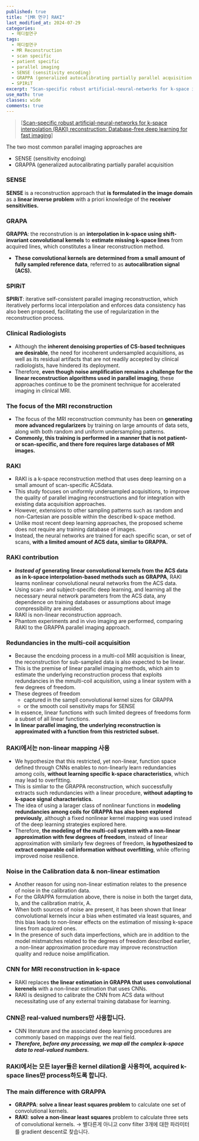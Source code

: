 ```yaml
---
published: true
title: "[MR 연구] RAKI"
last_modified_at: 2024-07-29
categories:
  - 메디컬연구
tags:
  - 메디컬연구
  - MR Reconstruction
  - scan specific
  - patient specific
  - parallel imaging
  - SENSE (sensitivity encoding)
  - GRAPPA (generalized autocalibrating partially parallel acquisition
  - SPIRiT
excerpt: "Scan‐specific robust artificial‐neural‐networks for k‐space interpolation (RAKI) reconstruction: Database‐free deep learning for fast imaging"
use_math: true
classes: wide
comments: true
---
```


> [[Scan-specific robust artificial-neural-networks for k-space interpolation (RAKI) reconstruction: Database-free deep learning for fast imaging](https://onlinelibrary.wiley.com/doi/full/10.1002/mrm.27420)]

The two most common parallel imaging approaches are

- SENSE (sensitivity encdoing)
- GRAPPA (generalized autocalibrating partially parallel acquisition

### SENSE

**SENSE** is a reconstruction approach that **is formulated in the image domain** as a **linear inverse problem** with a priori knowledge of the **receiver sensitivities.**

### GRAPA

**GRAPPA**: the reconstrution is an **interpolation in k-space using shift-invariant convolutional kernels** to **estimate missing k-space lines** from acquired lines, which constitutes a linear reconstruction method.

- **These convolutional kernels are determined from a small amount of fully sampled reference data**, referred to as **autocalibration signal (ACS).**

 ### SPIRiT 

 **SPIRiT**: iterative self-consistent parallel imaging reconstruction, which iteratively performs local interpolation and enforces data consistency has also been proposed, facilitating the use of regularization in the reconstruction process.
 
### Clinical Radiologists

- Although the **inherent denoising properties of CS-based techniques are desirable**, the need for incoherent undersampled acquisitions, as well as its residual artifacts that are not readily accepted by clinical radiologists, have hindered its deployment.
- Therefore, **even though noise amplification remains a challenge for the linear reconstruction algorithms used in parallel imaging**, these approaches continue to be the prominent technique for accelerated imaging in clinical MRI.

### The focus of the MRI reconstruction

- The focus of the MRI reconstruction community has been on **generating more advanced regularizers** by training on large amounts of data sets, along with both random and uniform undersampling patterns.
- **Commonly, this training is performed in a manner that is not patient- or scan-specific, and there fore requires large databases of MR images.**

### RAKI

- RAKI is a k-space reconstruction method that uses deep learning on a small amount of scan-specific ACSdata.
- This study focuses on uniformly undersampled acquisitions, to improve the quality of parallel imaging reconstructions and for integration with existing data acquisition approaches.
- However, extensions to other sampling patterns such as random and non-Cartesian are possible within the described k-space method.
- Unlike most recent deep learning approaches, the proposed scheme does not require any training database of images.
- Instead, the neural networks are trained for each specific scan, or set of scans, **with a limited amount of ACS data, simliar to GRAPPA.**

### RAKI contribution

- ***Instead of*** **generating linear convolutional kernels from the ACS data as in k-space interpolation-based methods such as GRAPPA**, RAKI learns nonlinear convolutional neural networks from the ACS data.
- Using scan- and subject-specific deep learning, and learning all the necessary neural network parameters from the ACS data, any dependence on training databases or assumptions about image compressibility are avoided.
- RAKI is non-linear reconstruction approach.
- Phantom experiments and in vivo imaging are performed, comparing RAKI to the GRAPPA parallel imaging approach.


### Redundancies in the multi-coil acquisition

- Because the encdoing process in a multi-coil MRI acquisition is linear, the reconstruction for sub-sampled data is also expected to be linear.
- This is the premise of linear parallel imaging methods, which aim to estimate the underlying reconstruction process that exploits redundancies in the mmulti-coil acquisition, using a linear system with a few degrees of freedom.
- These degrees of freedom
  - captured in the sampll convolutional kernel sizes for GRAPPA
  - or the smooth coil sensitivity maps for SENSE
- In essence, linear functions with such limited degrees of freedoms form a subset of all linear functions.
- **In linear parallel imaging, the underlying reconstruction is approximated with a function from this restricted subset.**

### RAKI에서는 non-linear mapping 사용

- We hypothesize that this restricted, yet non-linear, function space defined through CNNs enables to non-linearly learn redundancies among coils, **without learning specific k-space characteristics**, which may lead to overfitting.
- This is simliar to the GRAPPA reconstruction, which successfully extracts such redundancies with a linear procedure, **without adapting to k-space signal characteristics.**
- The idea of using a larager class of nonlinear functions in **modeling redundancies among coils for GRAPPA has also been explored previously**, although a fixed nonlinear kernel mapping was used instead of the deep learning strategies explored here.
- Therefore, **the modeling of the multi-coil system with a non-linear approximation with few degrees of freedom**, instead of linear approximation with similarly few degrees of freedom, **is hypothesized to extract comparable coil information without overfitting**, while offering improved noise resilience.

### Noise in the Calibration data & non-linear estimation

- Another reason for using non-linear estimation relates to the presence of noise in the calibration data.
- For the GRAPPA formulation above, there is noise in both the target data, b, and the calibration matrix, A.
- When both sources of noise are present, it has been shown that linear convolutional kernels incur a bias when estimated via least squares, and this bias leads to non-linear effects on the estimation of missing k-space lines from acquired ones.
- In the presence of such data imperfections, which are in addition to the model mistmatches related to the degrees of freedom described earlier, a non-linear approximation procedure may improve reconstruction quality and reduce noise amplification.


### CNN for MRI reconstruction in k-space

- RAKI replaces **the linear estimation in GRAPPA that uses convolutional kerenels** with a non-linear estimation that uses CNNs.
- RAKI is designed to calibrate the CNN from ACS data without necessitating use of any external training database for learning.

### CNN은 real-valued numbers만 사용합니다.

- CNN literature and the associated deep learning procedures are commonly based on mappings over the real field.
- ***Therefore, before any processing, we map all the complex k-space data to real-valued numbers.***

### RAKI에서는 모든 layer들은 kernel dilation을 사용하여, acquired k-space lines만 process하도록 합니다.

### The main difference with GRAPPA

- **GRAPPA**: **solve a linear least squares problem** to calculate one set of convolutional kernels.
- **RAKI**: **solve a non-linear least squares** problem to calculate three sets of convolutional kernels. -> 별다른게 아니고 conv filter 3개에 대한 파라미터를 gradient descent로 찾습니다.

